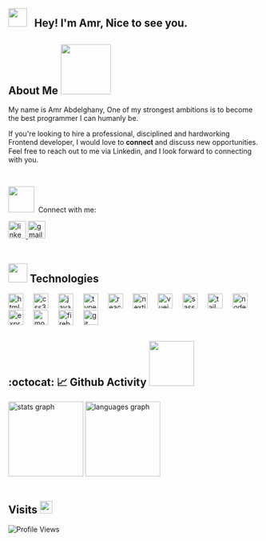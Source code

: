 <h2><img src="https://github.com/Amr097/Amr097/assets/127849429/89b7f6bd-e35d-49cc-aa9a-bf6b4db84739" width="37"> &nbsp; Hey! I'm Amr, Nice to see you. </h2>

## About Me <img src="https://github.com/Amr097/Amr097/assets/127849429/82d60f82-c48a-4969-a316-1b18dd79bcc7" width="100" align="">

My name is Amr Abdelghany, One of my strongest ambitions is to become the best programmer I can humanly be. </br>

If you're looking to hire a professional, disciplined and hardworking Frontend developer, I would love to 𝐜𝐨𝐧𝐧𝐞𝐜𝐭 and discuss new opportunities. Feel free to reach out to me via Linkedin, and I look forward to connecting with you.

  </br>

 <img src="https://github.com/Amr097/Amr097/assets/127849429/e2e888d1-4197-4e39-9be9-2aab79e618a0" width="52">&nbsp; Connect with me:

 <a target="_blank" href="https://www.linkedin.com/in/amrabdelghany/"> 
  <img src="https://img.shields.io/static/v1?message=LinkedIn&logo=linkedin&label=&color=0077B5&logoColor=white&labelColor=&style=for-the-badge" height="35" alt="linkedin logo"  /> </a>
   <a target="_blank" href="https://mail.google.com/mail/?view=cm&fs=1&to=amr.abdelghany097@gmail.com"> 
  <img src="https://img.shields.io/static/v1?message=Gmail&logo=gmail&label=&color=D14836&logoColor=white&labelColor=&style=for-the-badge" height="35" alt="gmail logo"  /> </a>

  </br>

  </br>
  
<h2><img src="https://github.com/Amr097/Amr097/assets/127849429/9fb06534-d053-449b-ad39-1f9ef2c97aed" width="38"> Technologies </h2>
  
<p>

<div align="left">
  <img src="https://skillicons.dev/icons?i=html" height="30" alt="html5 logo"  />
  <img width="12" />
  <img src="https://skillicons.dev/icons?i=css" height="30" alt="css3 logo"  />
  <img width="12" />
  <img src="https://skillicons.dev/icons?i=js" height="30" alt="javascript logo"  />
  <img width="12" />
  <img src="https://skillicons.dev/icons?i=ts" height="30" alt="typescript logo"  />
  <img width="12" />
  <img src="https://skillicons.dev/icons?i=react" height="30" alt="react logo"  />
  <img width="12" />
  <img src="https://skillicons.dev/icons?i=nextjs" height="30" alt="nextjs logo"  />
  <img width="12" />
  <img src="https://skillicons.dev/icons?i=vue" height="30" alt="vuejs logo"  />
  <img width="12" />
  <img src="https://skillicons.dev/icons?i=sass" height="30" alt="sass logo"  />
  <img width="12" />
  <img src="https://skillicons.dev/icons?i=tailwind" height="30" alt="tailwindcss logo"  />
  <img width="12" />
  <img src="https://skillicons.dev/icons?i=nodejs" height="30" alt="nodejs logo"  />
  <img width="12" />
  <img src="https://skillicons.dev/icons?i=express" height="30" alt="express logo"  />
  <img width="12" />
  <img src="https://skillicons.dev/icons?i=mongodb" height="30" alt="mongodb logo"  />
  <img width="12" />
  <img src="https://skillicons.dev/icons?i=firebase" height="30" alt="firebase logo"  />
  <img width="12" />
  <img src="https://skillicons.dev/icons?i=git" height="30" alt="git logo"  />
</div>
   </p>

## :octocat: 📈 Github Activity <img src="https://github.com/Amr097/Amr097/assets/127849429/12f223c9-fe66-4e73-928c-3dbbc6c672ae" width="90px">

<div align="left">
  <a href="https://github.com/anuraghazra/github-readme-stats"><img src="https://github-readme-stats.vercel.app/api?username=Amr097&hide_title=false&hide_rank=false&show_icons=true&include_all_commits=true&count_private=true&disable_animations=false&theme=graywhite&locale=en&hide_border=false" height="150" alt="stats graph"  /></a>
 <a href="https://github.com/anuraghazra/github-readme-stats"> <img src="https://github-readme-stats.vercel.app/api/top-langs?username=Amr097&locale=en&hide_title=false&layout=compact&card_width=320&langs_count=5&theme=graywhite&hide_border=false" height="150" alt="languages graph"  /></a>
</div>

  </br>

## Visits <img src="https://github.com/Amr097/Amr097/assets/127849429/81f80b6a-ea15-4792-8b09-015e1281abc4" width="25px">

![Profile Views](https://komarev.com/ghpvc/?username=Amr097&color=blue)


